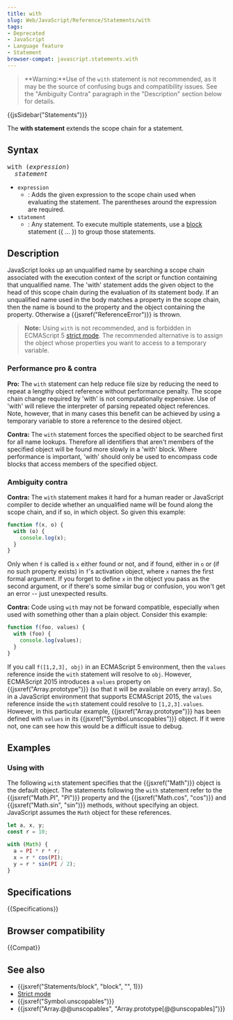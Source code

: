 ```yaml
---
title: with
slug: Web/JavaScript/Reference/Statements/with
tags:
- Deprecated
- JavaScript
- Language feature
- Statement
browser-compat: javascript.statements.with
---
```

> **Warning:**Use of the `with` statement is not recommended, as it may be the
> source of confusing bugs and compatibility issues. See the "Ambiguity Contra"
> paragraph in the "Description" section below for details.

{{jsSidebar("Statements")}}

The **with statement** extends the scope chain for a statement.

## Syntax

<pre class="brush: js">
with (<var>expression</var>)
  <var>statement</var>
</pre>

- `expression`
  - : Adds the given expression to the scope chain used when evaluating the
    statement. The parentheses around the expression are required.
- `statement`
  - : Any statement. To execute multiple statements, use a
    [block](/en-US/docs/Web/JavaScript/Reference/Statements/block) statement ({
    ... }) to group those statements.

## Description

JavaScript looks up an unqualified name by searching a scope chain associated
with the execution context of the script or function containing that unqualified
name. The 'with' statement adds the given object to the head of this scope chain
during the evaluation of its statement body. If an unqualified name used in the
body matches a property in the scope chain, then the name is bound to the
property and the object containing the property. Otherwise a
{{jsxref("ReferenceError")}} is thrown.

> **Note:** Using `with` is not recommended, and is forbidden in ECMAScript 5
> [strict mode](/en-US/docs/Web/JavaScript/Reference/Functions_and_function_scope/Strict_mode).
> The recommended alternative is to assign the object whose properties you want
> to access to a temporary variable.

### Performance pro & contra

**Pro:** The `with` statement can help reduce file size by reducing the need to
repeat a lengthy object reference without performance penalty. The scope chain
change required by 'with' is not computationally expensive. Use of 'with' will
relieve the interpreter of parsing repeated object references. Note, however,
that in many cases this benefit can be achieved by using a temporary variable to
store a reference to the desired object.

**Contra:** The `with` statement forces the specified object to be searched
first for all name lookups. Therefore all identifiers that aren't members of the
specified object will be found more slowly in a 'with' block. Where performance
is important, 'with' should only be used to encompass code blocks that access
members of the specified object.

### Ambiguity contra

**Contra:** The `with` statement makes it hard for a human reader or JavaScript
compiler to decide whether an unqualified name will be found along the scope
chain, and if so, in which object. So given this example:

```js
function f(x, o) {
  with (o) {
    console.log(x);
  }
}
```

Only when `f` is called is `x` either found or not, and if found, either in `o`
or (if no such property exists) in `f`'s activation object, where `x` names the
first formal argument. If you forget to define `x` in the object you pass as the
second argument, or if there's some similar bug or confusion, you won't get an
error -- just unexpected results.

**Contra:** Code using `with` may not be forward compatible, especially when
used with something other than a plain object. Consider this example:

```js
function f(foo, values) {
  with (foo) {
    console.log(values);
  }
}
```

If you call `f([1,2,3], obj)` in an ECMAScript 5 environment, then the `values`
reference inside the `with` statement will resolve to `obj`. However, ECMAScript
2015 introduces a `values` property on {{jsxref("Array.prototype")}}
(so that it will be available on every array). So, in a JavaScript environment
that supports ECMAScript 2015, the `values` reference inside the `with`
statement could resolve to `[1,2,3].values`. However, in this particular
example, {{jsxref("Array.prototype")}} has been defined with `values`
in its {{jsxref("Symbol.unscopables")}} object. If it were not, one
can see how this would be a difficult issue to debug.

## Examples

### Using with

The following `with` statement specifies that the {{jsxref("Math")}}
object is the default object. The statements following the `with` statement
refer to the {{jsxref("Math.PI", "PI")}} property and the
{{jsxref("Math.cos", "cos")}} and
{{jsxref("Math.sin", "sin")}} methods, without specifying an object.
JavaScript assumes the `Math` object for these references.

```js
let a, x, y;
const r = 10;

with (Math) {
  a = PI * r * r;
  x = r * cos(PI);
  y = r * sin(PI / 2);
}
```

## Specifications

{{Specifications}}

## Browser compatibility

{{Compat}}

## See also

- {{jsxref("Statements/block", "block", "", 1)}}
- [Strict mode](/en-US/docs/Web/JavaScript/Reference/Functions_and_function_scope/Strict_mode)
- {{jsxref("Symbol.unscopables")}}
- {{jsxref("Array.@@unscopables", "Array.prototype[@@unscopables]")}}
